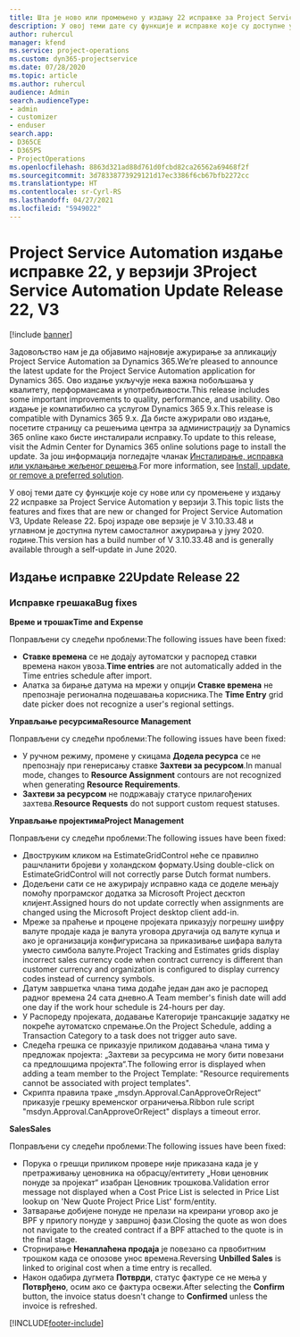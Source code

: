 ```yaml
---
title: Шта је ново или промењено у издању 22 исправке за Project Service Automation у верзији 3
description: У овој теми дате су функције и исправке које су доступне у издању 22 исправке за Project Service Automation у верзији 3.
author: ruhercul
manager: kfend
ms.service: project-operations
ms.custom: dyn365-projectservice
ms.date: 07/28/2020
ms.topic: article
ms.author: ruhercul
audience: Admin
search.audienceType:
- admin
- customizer
- enduser
search.app:
- D365CE
- D365PS
- ProjectOperations
ms.openlocfilehash: 8863d321ad88d761d0fcbd82ca26562a69468f2f
ms.sourcegitcommit: 3d78338773929121d17ec3386f6cb67bfb2272cc
ms.translationtype: HT
ms.contentlocale: sr-Cyrl-RS
ms.lasthandoff: 04/27/2021
ms.locfileid: "5949022"
---
```

# <a name="project-service-automation-update-release-22-v3"></a><span data-ttu-id="b4045-103">Project Service Automation издање исправке 22, у верзији 3</span><span class="sxs-lookup"><span data-stu-id="b4045-103">Project Service Automation Update Release 22, V3</span></span>

[!include [banner](../includes/psa-now-project-operations.md)]

<span data-ttu-id="b4045-104">Задовољство нам је да објавимо најновије ажурирање за апликацију Project Service Automation за Dynamics 365.</span><span class="sxs-lookup"><span data-stu-id="b4045-104">We’re pleased to announce the latest update for the Project Service Automation application for Dynamics 365.</span></span> <span data-ttu-id="b4045-105">Ово издање укључује нека важна побољшања у квалитету, перформансама и употребљивости.</span><span class="sxs-lookup"><span data-stu-id="b4045-105">This release includes some important improvements to quality, performance, and usability.</span></span> <span data-ttu-id="b4045-106">Ово издање је компатибилно са услугом Dynamics 365 9.x.</span><span class="sxs-lookup"><span data-stu-id="b4045-106">This release is compatible with Dynamics 365 9.x.</span></span> <span data-ttu-id="b4045-107">Да бисте ажурирали ово издање, посетите страницу са решењима центра за администрацију за Dynamics 365 online како бисте инсталирали исправку.</span><span class="sxs-lookup"><span data-stu-id="b4045-107">To update to this release, visit the Admin Center for Dynamics 365 online solutions page to install the update.</span></span> <span data-ttu-id="b4045-108">За још информација погледајте чланак [Инсталирање, исправка или уклањање жељеног решења](/power-platform/admin/install-remove-preferred-solution).</span><span class="sxs-lookup"><span data-stu-id="b4045-108">For more information, see [Install, update, or remove a preferred solution](/power-platform/admin/install-remove-preferred-solution).</span></span>

<span data-ttu-id="b4045-109">У овој теми дате су функције које су нове или су промењене у издању 22 исправке за Project Service Automation у верзији 3.</span><span class="sxs-lookup"><span data-stu-id="b4045-109">This topic lists the features and fixes that are new or changed for Project Service Automation V3, Update Release 22.</span></span> <span data-ttu-id="b4045-110">Број израде ове верзије је V 3.10.33.48 и углавном је доступна путем самосталног ажурирања у јуну 2020. године.</span><span class="sxs-lookup"><span data-stu-id="b4045-110">This version has a build number of V 3.10.33.48 and is generally available through a self-update in June 2020.</span></span>

## <a name="update-release-22"></a><span data-ttu-id="b4045-111">Издање исправке 22</span><span class="sxs-lookup"><span data-stu-id="b4045-111">Update Release 22</span></span>

### <a name="bug-fixes"></a><span data-ttu-id="b4045-112">Исправке грешака</span><span class="sxs-lookup"><span data-stu-id="b4045-112">Bug fixes</span></span>



<span data-ttu-id="b4045-113">**Време и трошак**</span><span class="sxs-lookup"><span data-stu-id="b4045-113">**Time and Expense**</span></span>

<span data-ttu-id="b4045-114">Поправљени су следећи проблеми:</span><span class="sxs-lookup"><span data-stu-id="b4045-114">The following issues have been fixed:</span></span>

- <span data-ttu-id="b4045-115">**Ставке времена** се не додају аутоматски у распоред ставки времена након увоза.</span><span class="sxs-lookup"><span data-stu-id="b4045-115">**Time entries** are not automatically added in the Time entries schedule after import.</span></span>
- <span data-ttu-id="b4045-116">Алатка за бирање датума на мрежи у опцији **Ставке времена** не препознаје регионална подешавања корисника.</span><span class="sxs-lookup"><span data-stu-id="b4045-116">The **Time Entry** grid date picker does not recognize a user's regional settings.</span></span>

<span data-ttu-id="b4045-117">**Управљање ресурсима**</span><span class="sxs-lookup"><span data-stu-id="b4045-117">**Resource Management**</span></span>

<span data-ttu-id="b4045-118">Поправљени су следећи проблеми:</span><span class="sxs-lookup"><span data-stu-id="b4045-118">The following issues have been fixed:</span></span>

- <span data-ttu-id="b4045-119">У ручном режиму, промене у скицама **Додела ресурса** се не препознају при генерисању ставке **Захтеви за ресурсом**.</span><span class="sxs-lookup"><span data-stu-id="b4045-119">In manual mode, changes to **Resource Assignment** contours are not recognized when generating **Resource Requirements**.</span></span>
- <span data-ttu-id="b4045-120">**Захтеви за ресурсом** не подржавају статусе прилагођених захтева.</span><span class="sxs-lookup"><span data-stu-id="b4045-120">**Resource Requests** do not support custom request statuses.</span></span>

<span data-ttu-id="b4045-121">**Управљање пројектима**</span><span class="sxs-lookup"><span data-stu-id="b4045-121">**Project Management**</span></span>

<span data-ttu-id="b4045-122">Поправљени су следећи проблеми:</span><span class="sxs-lookup"><span data-stu-id="b4045-122">The following issues have been fixed:</span></span>

- <span data-ttu-id="b4045-123">Двоструким кликом на EstimateGridControl неће се правилно рашчланити бројеви у холандском формату.</span><span class="sxs-lookup"><span data-stu-id="b4045-123">Using double-click on EstimateGridControl will not correctly parse Dutch format numbers.</span></span>
- <span data-ttu-id="b4045-124">Додељени сати се не ажурирају исправно када се доделе мењају помоћу програмског додатка за Microsoft Project десктоп клијент.</span><span class="sxs-lookup"><span data-stu-id="b4045-124">Assigned hours do not update correctly when assignments are changed using the Microsoft Project desktop client add-in.</span></span>
- <span data-ttu-id="b4045-125">Мреже за праћење и процене пројеката приказују погрешну шифру валуте продаје када је валута уговора другачија од валуте купца и ако је организација конфигурисана за приказивање шифара валута уместо симбола валуте.</span><span class="sxs-lookup"><span data-stu-id="b4045-125">Project Tracking and Estimates grids display incorrect sales currency code when contract currency is different than customer currency and organization is configured to display currency codes instead of currency symbols.</span></span>
- <span data-ttu-id="b4045-126">Датум завршетка члана тима додаће један дан ако је распоред радног времена 24 сата дневно.</span><span class="sxs-lookup"><span data-stu-id="b4045-126">A Team member's finish date will add one day if the work hour schedule is 24-hours per day.</span></span>
- <span data-ttu-id="b4045-127">У Распореду пројеката, додавање Категорије трансакције задатку не покреће аутоматско спремање.</span><span class="sxs-lookup"><span data-stu-id="b4045-127">On the Project Schedule, adding a Transaction Category to a task does not trigger auto save.</span></span>
- <span data-ttu-id="b4045-128">Следећа грешка се приказује приликом додавања члана тима у предложак пројекта: „Захтеви за ресурсима не могу бити повезани са предлошцима пројекта“.</span><span class="sxs-lookup"><span data-stu-id="b4045-128">The following error is displayed when adding a team member to the Project Template: "Resource requirements cannot be associated with project templates".</span></span> 
- <span data-ttu-id="b4045-129">Скрипта правила траке „msdyn.Approval.CanApproveOrReject“ приказује грешку временског ограничења.</span><span class="sxs-lookup"><span data-stu-id="b4045-129">Ribbon rule script "msdyn.Approval.CanApproveOrReject" displays a timeout error.</span></span>

<span data-ttu-id="b4045-130">**Sales**</span><span class="sxs-lookup"><span data-stu-id="b4045-130">**Sales**</span></span>

<span data-ttu-id="b4045-131">Поправљени су следећи проблеми:</span><span class="sxs-lookup"><span data-stu-id="b4045-131">The following issues have been fixed:</span></span>

- <span data-ttu-id="b4045-132">Порука о грешци приликом провере није приказана када је у претраживању ценовника на обрасцу/ентитету „Нови ценовник понуде за пројекат“ изабран Ценовник трошкова.</span><span class="sxs-lookup"><span data-stu-id="b4045-132">Validation error message not displayed when a Cost Price List is selected in Price List lookup on 'New Quote Project Price List' form/entity.</span></span>
- <span data-ttu-id="b4045-133">Затварање добијене понуде не прелази на креирани уговор ако је BPF у прилогу понуде у завршној фази.</span><span class="sxs-lookup"><span data-stu-id="b4045-133">Closing the quote as won does not navigate to the created contract if a BPF attached to the quote is in the final stage.</span></span>
- <span data-ttu-id="b4045-134">Сторнирање **Ненаплаћена продаја** је повезано са првобитним трошком када се опозове унос времена.</span><span class="sxs-lookup"><span data-stu-id="b4045-134">Reversing **Unbilled Sales** is linked to original cost when a time entry is recalled.</span></span>
- <span data-ttu-id="b4045-135">Након одабира дугмета **Потврди**, статус фактуре се не мења у **Потврђено**, осим ако се фактура освежи.</span><span class="sxs-lookup"><span data-stu-id="b4045-135">After selecting the **Confirm** button, the invoice status doesn't change to **Confirmed** unless the invoice is refreshed.</span></span>


[!INCLUDE[footer-include](../includes/footer-banner.md)]